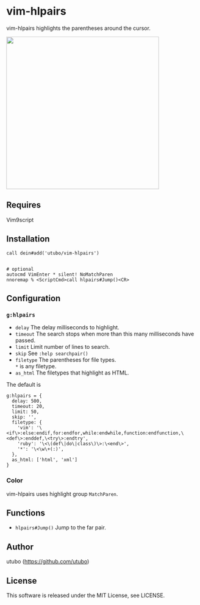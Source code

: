 # vim-hlpairs

vim-hlpairs highlights the parentheses around the cursor.

<img src="https://user-images.githubusercontent.com/6848636/225357852-5eca2053-ee41-41a3-9d57-d6bd249b29cc.gif" width="400">

## Requires

Vim9script

## Installation

```vim
call dein#add('utubo/vim-hlpairs')


# optional
autocmd VimEnter * silent! NoMatchParen
nnoremap % <ScriptCmd>call hlpairs#Jump()<CR>
```

## Configuration

### `g:hlpairs`

- `delay` The delay milliseconds to highlight.
- `timeout` The search stops when more than this many milliseconds have passed.
- `limit` Limit number of lines to search.
- `skip` See `:help searchpair()`
- `filetype` The parentheses for file types.  
  `*` is any filetype.
- `as_html` The filetypes that highlight as HTML.

The default is
```vimscript
g:hlpairs = {
  delay: 500,
  timeout: 20,
  limit: 50,
  skip: '',
  filetype: {
    'vim': '\<if\>:else:endif,for:endfor,while:endwhile,function:endfunction,\<def\>:enddef,\<try\>:endtry',
    'ruby': '\<\(def\|do\|class\)\>:\<end\>',
    '*': '\<\w\+(:)',
  },
  as_html: ['html', 'xml']
}
```

### Color
vim-hlpairs uses highlight group `MatchParen`.

## Functions

- `hlpairs#Jump()` Jump to the far pair.

## Author
utubo (https://github.com/utubo)

## License
This software is released under the MIT License, see LICENSE.

